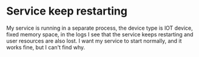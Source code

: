 
# Service keep restarting

My service is running in a separate process, the device type is lOT device, fixed memory space, in the logs I see that the service keeps restarting and user resources are also lost.
I want my service to start normally, and it works fine, but I can't find why.

        